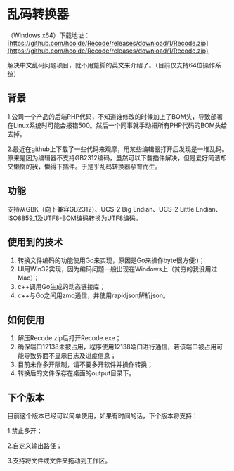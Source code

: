 # 乱码转换器

（Windows x64）下载地址：[https://github.com/hcolde/Recode/releases/download/1/Recode.zip](https://github.com/hcolde/Recode/releases/download/1/Recode.zip)

解决中文乱码问题项目，就不用蹩脚的英文来介绍了。（目前仅支持64位操作系统）

## 背景

1.公司一个产品的后端PHP代码，不知道谁修改的时候加上了BOM头，导致部署在Linux系统时可能会报错500。然后一个同事就手动把所有PHP代码的BOM头给去掉。

2.最近在github上下载了一些代码来观摩，用某些编辑器打开后发现是一堆乱码。原来是因为编辑器不支持GB2312编码，虽然可以下载插件解决，但是爱好简洁却又懒惰的我，懒得下插件。于是乎乱码转换器孕育而生。

## 功能

支持从GBK（向下兼容GB2312）、UCS-2 Big Endian、UCS-2 Little Endian、ISO8859_1及UTF8-BOM编码转换为UTF8编码。

## 使用到的技术

1. 转换文件编码的功能使用Go来实现，原因是Go来操作byte很方便:)；
2. UI用Win32实现，因为编码问题一般出现在Windows上（贫穷的我没用过Mac）；
3. c++调用Go生成的动态链接库；
4. c++与Go之间用zmq通信，并使用rapidjson解析json。

## 如何使用

1. 解压Recode.zip后打开Recode.exe；
2. 确保端口12138未被占用，程序使用12138端口进行通信，若该端口被占用可能导致界面不显示日志及进度信息；
3. 目前未作多开限制，请不要多开软件并操作转换；
4. 转换后的文件保存在桌面的output目录下。

## 下个版本

目前这个版本已经可以简单使用，如果有时间的话，下个版本将支持：

1.禁止多开；

2.自定义输出路径；

3.支持将文件或文件夹拖动到工作区。